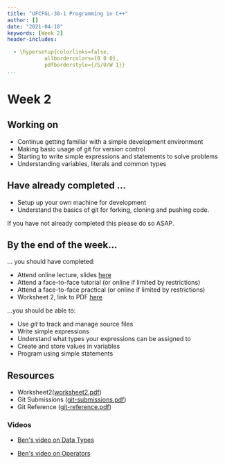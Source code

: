 ```yaml
---
title: "UFCFGL-30-1 Programming in C++"
author: []
date: "2021-04-10"
keywords: [Week 2]
header-includes:

  - \hypersetup{colorlinks=false,
            allbordercolors={0 0 0},
            pdfborderstyle={/S/U/W 1}}
...
```



# Week 2

## Working on

- Continue getting familiar with a simple development environment 
- Making basic usage of git for version control
- Starting to write simple expressions and statements to solve problems
- Understanding variables, literals and common types

## Have already completed ...

* Setup up your own machine for development
* Understand the basics of git for forking, cloning and pushing code.

If you have not already completed this please do so ASAP.

## By the end of the week...

... you should have completed:

* Attend online lecture, slides [here](https://blackboard.uwe.ac.uk/webapps/blackboard/execute/content/file?cmd=view&mode=designer&content_id=_7799480_1&course_id=_334236_1&framesetWrapped=true)
* Attend a face-to-face tutorial (or online if limited by restrictions)
* Attend a face-to-face practical (or online if limited by restrictions)
* Worksheet 2, link to PDF [here](https://blackboard.uwe.ac.uk/webapps/blackboard/execute/content/file?cmd=view&mode=designer&content_id=_7799482_1&course_id=_334236_1)

...you should be able to:

- Use *git* to track and manage source files
- Write simple expressions
- Understand what types your expressions can be assigned to
- Create and store values in variables
- Program using simple statements



## Resources

- Worksheet2([worksheet2.pdf](https://blackboard.uwe.ac.uk/webapps/blackboard/execute/content/file?cmd=view&mode=designer&content_id=_7799482_1&course_id=_334236_1))
- Git Submissions ([git-submissions.pdf](https://blackboard.uwe.ac.uk/bbcswebdav/pid-7785849-dt-content-rid-19938520_2/xid-19938520_2))
- Git Reference ([git-reference.pdf](https://blackboard.uwe.ac.uk/bbcswebdav/pid-7785850-dt-content-rid-19938521_2/xid-19938521_2))

### Videos

- [Ben's video on Data Types](https://uwe.cloud.panopto.eu/Panopto/Pages/Viewer.aspx?id=9c7ab01d-4e38-435e-9e59-ac5201055a03&instance=Blackboard)

- [Ben's video on Operators](https://uwe.cloud.panopto.eu/Panopto/Pages/Viewer.aspx?id=2afae8bd-a465-4f33-bd29-ac52010559dc&instance=Blackboard)

  

  




